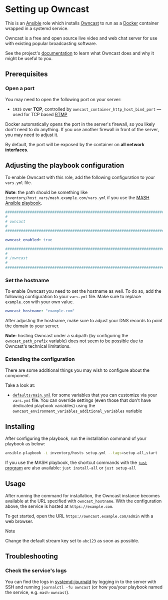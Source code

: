 <!--
SPDX-FileCopyrightText: 2020 - 2024 MDAD project contributors
SPDX-FileCopyrightText: 2020 - 2024 Slavi Pantaleev
SPDX-FileCopyrightText: 2020 Aaron Raimist
SPDX-FileCopyrightText: 2020 Chris van Dijk
SPDX-FileCopyrightText: 2020 Dominik Zajac
SPDX-FileCopyrightText: 2020 Mickaël Cornière
SPDX-FileCopyrightText: 2022 François Darveau
SPDX-FileCopyrightText: 2022 Julian Foad
SPDX-FileCopyrightText: 2022 Warren Bailey
SPDX-FileCopyrightText: 2023 Antonis Christofides
SPDX-FileCopyrightText: 2023 Felix Stupp
SPDX-FileCopyrightText: 2023 Julian-Samuel Gebühr
SPDX-FileCopyrightText: 2023 Pierre 'McFly' Marty
SPDX-FileCopyrightText: 2024 - 2025 Suguru Hirahara
SPDX-FileCopyrightText: 2024 MASH project contributors
SPDX-FileCopyrightText: 2024 Sergio Durigan Junior

SPDX-License-Identifier: AGPL-3.0-or-later
-->

# Setting up Owncast

This is an [Ansible](https://www.ansible.com/) role which installs [Owncast](https://owncast.online) to run as a [Docker](https://www.docker.com/) container wrapped in a systemd service.

Owncast is a free and open source live video and web chat server for use with existing popular broadcasting software.

See the project's [documentation](https://owncast.online/docs/) to learn what Owncast does and why it might be useful to you.

## Prerequisites

### Open a port

You may need to open the following port on your server:

- `1935` over **TCP**, controlled by `owncast_container_http_host_bind_port` — used for TCP based [RTMP](https://en.wikipedia.org/wiki/Real-Time_Messaging_Protocol)

Docker automatically opens the port in the server's firewall, so you likely don't need to do anything. If you use another firewall in front of the server, you may need to adjust it.

By default, the port will be exposed by the container on **all network interfaces**.

## Adjusting the playbook configuration

To enable Owncast with this role, add the following configuration to your `vars.yml` file.

**Note**: the path should be something like `inventory/host_vars/mash.example.com/vars.yml` if you use the [MASH Ansible playbook](https://github.com/mother-of-all-self-hosting/mash-playbook).

```yaml
########################################################################
#                                                                      #
# owncast                                                              #
#                                                                      #
########################################################################

owncast_enabled: true

########################################################################
#                                                                      #
# /owncast                                                             #
#                                                                      #
########################################################################
```

### Set the hostname

To enable Owncast you need to set the hostname as well. To do so, add the following configuration to your `vars.yml` file. Make sure to replace `example.com` with your own value.

```yaml
owncast_hostname: "example.com"
```

After adjusting the hostname, make sure to adjust your DNS records to point the domain to your server.

**Note**: hosting Owncast under a subpath (by configuring the `owncast_path_prefix` variable) does not seem to be possible due to Owncast's technical limitations.

### Extending the configuration

There are some additional things you may wish to configure about the component.

Take a look at:

- [`defaults/main.yml`](../defaults/main.yml) for some variables that you can customize via your `vars.yml` file. You can override settings (even those that don't have dedicated playbook variables) using the `owncast_environment_variables_additional_variables` variable

## Installing

After configuring the playbook, run the installation command of your playbook as below:

```sh
ansible-playbook -i inventory/hosts setup.yml --tags=setup-all,start
```

If you use the MASH playbook, the shortcut commands with the [`just` program](https://github.com/mother-of-all-self-hosting/mash-playbook/blob/main/docs/just.md) are also available: `just install-all` or `just setup-all`

## Usage

After running the command for installation, the Owncast instance becomes available at the URL specified with `owncast_hostname`. With the configuration above, the service is hosted at `https://example.com`.

To get started, open the URL `https://owncast.example.com/admin` with a web browser.

>[!NOTE]
> Change the default stream key set to `abc123` as soon as possible.

## Troubleshooting

### Check the service's logs

You can find the logs in [systemd-journald](https://www.freedesktop.org/software/systemd/man/systemd-journald.service.html) by logging in to the server with SSH and running `journalctl -fu owncast` (or how you/your playbook named the service, e.g. `mash-owncast`).
